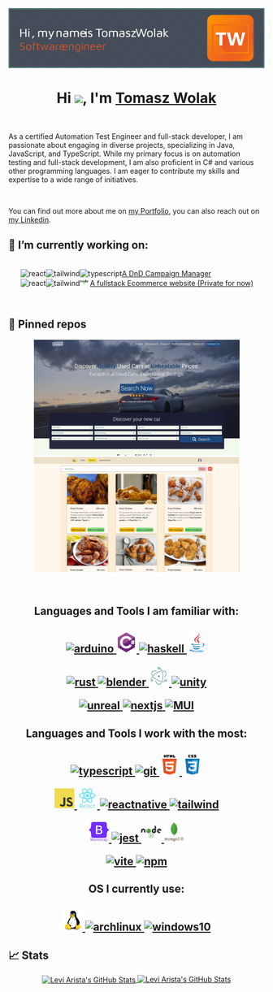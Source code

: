 

![MasterHead](https://github.com/BykuTom/Project-screenshots/blob/main/GithubBanner/github-header-image.png?raw=true)

<h1 align="center">Hi <img width="32" src="https://user-images.githubusercontent.com/74038190/214644152-52f47eb3-5e31-4f47-8758-05c9468d5596.gif">, I'm <a href="https://www.linkedin.com/in/tomasz-wolak-790385277/">Tomasz Wolak</a> </h1><br>

<p>As a certified Automation Test Engineer and full-stack developer, I am passionate about engaging in diverse projects, specializing in Java, JavaScript, and TypeScript. While my primary focus is on automation testing and full-stack development, I am also proficient in C# and various other programming languages. I am eager to contribute my skills and expertise to a wide range of initiatives.</p><br>

You can find out more about me on [my Portfolio](https://www.wolak.dev/), you can also reach out on [my Linkedin](https://www.linkedin.com/in/tomasz-wolak-790385277/).

<h2>🔭 I’m currently working on:</h2>

<ul align="left"><br><img src="https://reactnative.dev/img/header_logo.svg" alt="react" width="16" height="16"/><img src="https://www.vectorlogo.zone/logos/tailwindcss/tailwindcss-icon.svg" alt="tailwind" width="16" height="16"/><img src="https://upload.wikimedia.org/wikipedia/commons/thumb/f/f5/Typescript.svg/800px-Typescript.svg.png" alt="typescript" width="16" height="16"/><a href="https://github.com/BykuTom/dnd-dashboard" target="_blank" rel="noreferrer">A DnD Campaign Manager </a>
<br><img src="https://reactnative.dev/img/header_logo.svg" alt="react" width="16" height="16"/><img src="https://www.vectorlogo.zone/logos/tailwindcss/tailwindcss-icon.svg" alt="tailwind" width="16" height="16"/><img src="https://raw.githubusercontent.com/devicons/devicon/master/icons/nodejs/nodejs-original-wordmark.svg" alt="nodejs" width="16" height="16"/> <a href="https://github.com/BykuTom/Amazing-Prime" target="_blank" rel="noreferrer">A fullstack Ecommerce website (Private for now)</a></ul></p>
<br>

<h2>📌 Pinned repos</h2>

<p align="center">
    <a href="https://github.com/BykuTom/Car-sales-website">
      <img width="405" src="https://raw.githubusercontent.com/BykuTom/Project-screenshots/main/car-dealership/Home1920x1080.png"/>
    </a>
    <a href="https://github.com/BykuTom/react-cookbook-app">
      <img width="405" src="https://raw.githubusercontent.com/BykuTom/Project-screenshots/main/react-cookbook-app/Discovery1080p.png"/>
      </a>
    
</p>

<br>
<p align="left">
</p>
<h2 align="center">Languages and Tools I am familiar with:<h2>
<p align="center"> <a href="https://www.arduino.cc/" target="_blank" rel="noreferrer"> <img src="https://cdn.worldvectorlogo.com/logos/arduino-1.svg" alt="arduino" width="40" height="40"/> </a>
<a href="https://www.w3schools.com/cs/" target="_blank" rel="noreferrer"> <img src="https://raw.githubusercontent.com/devicons/devicon/master/icons/csharp/csharp-original.svg" alt="csharp" width="40" height="40"/> </a>
   <a href="https://www.haskell.org/" target="_blank" rel="noreferrer"> <img src="https://upload.wikimedia.org/wikipedia/commons/1/1c/Haskell-Logo.svg" alt="haskell" width="40" height="40"/> </a>
   <a href="https://www.java.com" target="_blank" rel="noreferrer"> <img src="https://raw.githubusercontent.com/devicons/devicon/master/icons/java/java-original.svg" alt="java" width="40" height="40"/> </a>
  
  <p align="center"> <a href="https://www.rust-lang.org" target="_blank" rel="noreferrer"> <img src="https://www.rust-lang.org/logos/rust-logo-128x128.png" alt="rust" width="40" height="40"/> </a>
   <a href="https://www.blender.org/" target="_blank" rel="noreferrer"> <img src="https://download.blender.org/branding/community/blender_community_badge_white.svg" alt="blender" width="40" height="40"/> </a>
    <a href="https://www.electronjs.org" target="_blank" rel="noreferrer"> <img src="https://raw.githubusercontent.com/devicons/devicon/master/icons/electron/electron-original.svg" alt="electron" width="40" height="40"/> </a>
    <a href="https://unity.com/" target="_blank" rel="noreferrer"> <img src="https://www.vectorlogo.zone/logos/unity3d/unity3d-icon.svg" alt="unity" width="40" height="40"/> </a></p>

   <p align="center"><a href="https://unrealengine.com/" target="_blank" rel="noreferrer"> <img src="https://raw.githubusercontent.com/kenangundogan/fontisto/036b7eca71aab1bef8e6a0518f7329f13ed62f6b/icons/svg/brand/unreal-engine.svg" alt="unreal" width="40" height="40"/> 
  <a href="https://nextjs.org/" target="_blank" rel="noreferrer"> <img src="https://cdn.worldvectorlogo.com/logos/next-js.svg" alt="nextjs" width="40" height="40"/> </a>
  <a href="https://mui.com/" target="_blank" rel="noreferrer"> <img src="https://mui.com/static/logo.png" alt="MUI" width="40" height="40"/> </a>
  </p>

</p> 
<h2 align="center">Languages and Tools I work with the most:<h2>
<p align="center">
  <a href="https://www.typescriptlang.org/" target="_blank" rel="noreferrer"> <img src="https://upload.wikimedia.org/wikipedia/commons/thumb/f/f5/Typescript.svg/800px-Typescript.svg.png" alt="typescript" width="40" height="40"/> </a>
  <a href="https://git-scm.com/" target="_blank" rel="noreferrer"> <img src="https://www.vectorlogo.zone/logos/git-scm/git-scm-icon.svg" alt="git" width="40" height="40"/> </a>
   <a href="https://www.w3.org/html/" target="_blank" rel="noreferrer"> <img src="https://raw.githubusercontent.com/devicons/devicon/master/icons/html5/html5-original-wordmark.svg" alt="html5" width="40" height="40"/> </a>
  <a href="https://www.w3schools.com/css/" target="_blank" rel="noreferrer"> <img src="https://raw.githubusercontent.com/devicons/devicon/master/icons/css3/css3-original-wordmark.svg" alt="css3" width="40" height="40"/> </a>

   <p align="center"><a href="https://developer.mozilla.org/en-US/docs/Web/JavaScript" target="_blank" rel="noreferrer"> <img src="https://raw.githubusercontent.com/devicons/devicon/master/icons/javascript/javascript-original.svg" alt="javascript" width="40" height="40"/> </a>
  <a href="https://reactjs.org/" target="_blank" rel="noreferrer"> <img src="https://raw.githubusercontent.com/devicons/devicon/master/icons/react/react-original-wordmark.svg" alt="react" width="40" height="40"/> </a>
   <a href="https://reactnative.dev/" target="_blank" rel="noreferrer"> <img src="https://reactnative.dev/img/header_logo.svg" alt="reactnative" width="40" height="40"/> </a>
   <a href="https://tailwindcss.com/" target="_blank" rel="noreferrer"> <img src="https://www.vectorlogo.zone/logos/tailwindcss/tailwindcss-icon.svg" alt="tailwind" width="40" height="40"/> </a></p>

<p align="center"><a href="https://getbootstrap.com" target="_blank" rel="noreferrer"> <img src="https://raw.githubusercontent.com/devicons/devicon/master/icons/bootstrap/bootstrap-plain-wordmark.svg" alt="bootstrap" width="40" height="40"/> </a>
  <a href="https://jestjs.io" target="_blank" rel="noreferrer"> <img src="https://www.vectorlogo.zone/logos/jestjsio/jestjsio-icon.svg" alt="jest" width="40" height="40"/> </a>
  <a href="https://nodejs.org" target="_blank" rel="noreferrer"><img src="https://raw.githubusercontent.com/devicons/devicon/master/icons/nodejs/nodejs-original-wordmark.svg" alt="nodejs" width="40" height="40"/> </a>
   <a href="https://www.mongodb.com/" target="_blank" rel="noreferrer"> <img src="https://raw.githubusercontent.com/devicons/devicon/master/icons/mongodb/mongodb-original-wordmark.svg" alt="mongodb" width="40" height="40"/> </a> </p> 
 
   <p align="center"><a href="https://vitejs.dev/" target="_blank" rel="noreferrer"> <img src="https://vitejs.dev/logo-with-shadow.png" alt="vite" width="40" height="40"/> </a>
   <a href="https://www.npmjs.com/" target="_blank" rel="noreferrer"> <img src="https://imgs.search.brave.com/1nqjTloRP0ysjEXWtzzN3eWdJOV_iA0zqHWt-3RH6Yg/rs:fit:860:0:0/g:ce/aHR0cHM6Ly9yYXcu/Z2l0aHVidXNlcmNv/bnRlbnQuY29tL2dl/dC1pY29uL2dldGlj/b24vbWFzdGVyL2lj/b25zL25wbS1sb2dv/LnN2Zw.svg" alt="npm" width="40" height="40"/> </a></p>
 </p>

<h2 align="center">OS I currently use:<h2>
<p align="center">
<a href="https://www.linux.org/" target="_blank" rel="noreferrer"> <img src="https://raw.githubusercontent.com/devicons/devicon/master/icons/linux/linux-original.svg" alt="linux" width="40" height="40"/> </a>
<a href="https://archlinux.org/" target="_blank" rel="noreferrer"> <img src="https://cdn0.iconfinder.com/data/icons/flat-round-system/512/archlinux-512.png" alt="archlinux" width="40" height="40"/> </a>
<a href="https://www.microsoft.com/en-gb/" target="_blank" rel="noreferrer"> <img src="https://upload.wikimedia.org/wikipedia/commons/4/48/Windows_logo_-_2012_%28dark_blue%29.svg" alt="windows10" width="40" height="40"/> </a>
 </p>
 
<h2>📈 Stats</h2>

<p align="center">
    <a href="https://github.com/leviarista">
      <img align="center" src="https://github-readme-stats.vercel.app/api/top-langs?username=BykuTom&show_icons=true&theme=onedark" alt="Leví Arista's GitHub Stats" />
    </a>
    <a href="https://github.com/leviarista">
      <img align="top" src="https://github-readme-stats.vercel.app/api?username=BykuTom&show_icons=true&theme=onedark" alt="Leví Arista's GitHub Stats" />
    </a>
</p>

